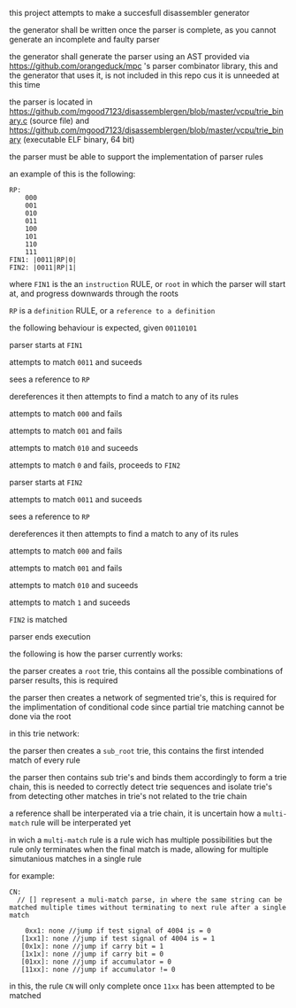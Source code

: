 this project attempts to make a succesfull disassembler generator

the generator shall be written once the parser is complete, as you cannot generate an incomplete and faulty parser

the generator shall generate the parser using an AST provided via https://github.com/orangeduck/mpc 's parser combinator library, this and the generator that uses it, is not included in this repo cus it is unneeded at this time

the parser is located in https://github.com/mgood7123/disassemblergen/blob/master/vcpu/trie_binary.c (source file) and https://github.com/mgood7123/disassemblergen/blob/master/vcpu/trie_binary (executable ELF binary, 64 bit)

the parser must be able to support the implementation of parser rules

an example of this is the following:

```
RP:
    000
    001
    010
    011
    100
    101
    110
    111
FIN1: |0011|RP|0|
FIN2: |0011|RP|1|
```

where `FIN1` is the an `instruction` RULE, or `root` in which the parser will start at, and progress downwards through the roots

`RP` is a `definition` RULE, or a `reference to a definition`

the following behaviour is expected, given `00110101`


parser starts at `FIN1`

attempts to match `0011` and suceeds

sees a reference to `RP`

dereferences it then attempts to find a match to any of its rules

attempts to match `000` and fails

attempts to match `001` and fails

attempts to match `010` and suceeds

attempts to match `0` and fails, proceeds to `FIN2`

parser starts at `FIN2`

attempts to match `0011` and suceeds

sees a reference to `RP`

dereferences it then attempts to find a match to any of its rules

attempts to match `000` and fails

attempts to match `001` and fails

attempts to match `010` and suceeds

attempts to match `1` and suceeds

`FIN2` is matched

parser ends execution





the following is how the parser currently works:

the parser creates a `root` trie, this contains all the possible combinations of parser results, this is required

the parser then creates a network of segmented trie's, this is required for the implimentation of conditional code since partial trie matching cannot be done via the root


in this trie network:

the parser then creates a `sub_root` trie, this contains the first intended match of every rule

the parser then contains sub trie's and binds them accordingly to form a trie chain, this is needed to correctly detect trie sequences and isolate trie's from detecting other matches in trie's not related to the trie chain

a reference shall be interperated via a trie chain, it is uncertain how a `multi-match` rule will be interperated yet

in wich a `multi-match` rule is a rule wich has multiple possibilities but the rule only terminates when the final match is made, allowing for multiple simutanious matches in a single rule

for example:

```
CN:
  // [] represent a muli-match parse, in where the same string can be matched multiple times without terminating to next rule after a single match
    
    0xx1: none //jump if test signal of 4004 is = 0
   [1xx1]: none //jump if test signal of 4004 is = 1
   [0x1x]: none //jump if carry bit = 1
   [1x1x]: none //jump if carry bit = 0
   [01xx]: none //jump if accumulator = 0
   [11xx]: none //jump if accumulator != 0

```

in this, the rule `CN` will only complete once `11xx` has been attempted to be matched
